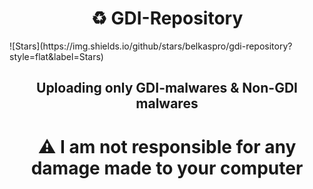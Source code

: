 <h1 align="center">♻ GDI-Repository</h1>
![Stars](https://img.shields.io/github/stars/belkaspro/gdi-repository?style=flat&label=Stars)
<h2 align="center">Uploading only GDI-malwares & Non-GDI malwares</h2>
<h1 align="center">⚠ I am not responsible for any damage made to your computer</h1>
